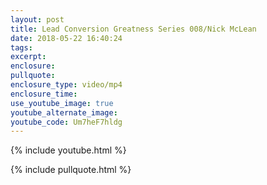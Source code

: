 ```yaml
---
layout: post
title: Lead Conversion Greatness Series 008/Nick McLean
date: 2018-05-22 16:40:24
tags:
excerpt:
enclosure:
pullquote:
enclosure_type: video/mp4
enclosure_time:
use_youtube_image: true
youtube_alternate_image:
youtube_code: Um7heF7hldg
---
```


{% include youtube.html %}

{% include pullquote.html %}